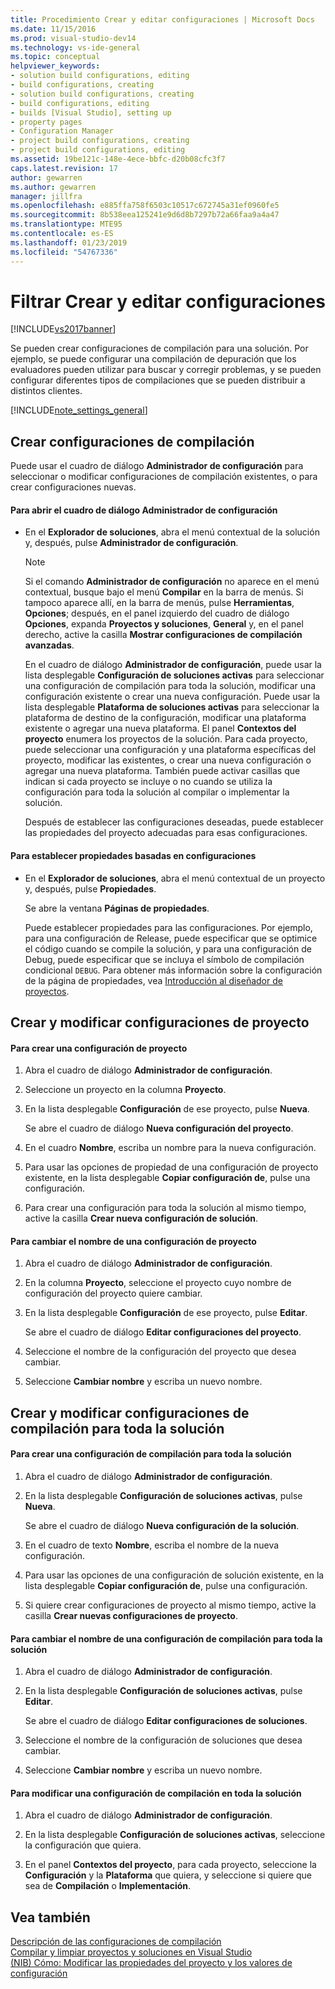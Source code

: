 ```yaml
---
title: Procedimiento Crear y editar configuraciones | Microsoft Docs
ms.date: 11/15/2016
ms.prod: visual-studio-dev14
ms.technology: vs-ide-general
ms.topic: conceptual
helpviewer_keywords:
- solution build configurations, editing
- build configurations, creating
- solution build configurations, creating
- build configurations, editing
- builds [Visual Studio], setting up
- property pages
- Configuration Manager
- project build configurations, creating
- project build configurations, editing
ms.assetid: 19be121c-148e-4ece-bbfc-d20b08cfc3f7
caps.latest.revision: 17
author: gewarren
ms.author: gewarren
manager: jillfra
ms.openlocfilehash: e885ffa758f6503c10517c672745a31ef0960fe5
ms.sourcegitcommit: 8b538eea125241e9d6d8b7297b72a66faa9a4a47
ms.translationtype: MTE95
ms.contentlocale: es-ES
ms.lasthandoff: 01/23/2019
ms.locfileid: "54767336"
---
```

# <a name="how-to-create-and-edit-configurations"></a>Filtrar Crear y editar configuraciones
[!INCLUDE[vs2017banner](../includes/vs2017banner.md)]

Se pueden crear configuraciones de compilación para una solución. Por ejemplo, se puede configurar una compilación de depuración que los evaluadores pueden utilizar para buscar y corregir problemas, y se pueden configurar diferentes tipos de compilaciones que se pueden distribuir a distintos clientes.  
  
 [!INCLUDE[note_settings_general](../includes/note-settings-general-md.md)]  
  
## <a name="creating-build-configurations"></a>Crear configuraciones de compilación  
 Puede usar el cuadro de diálogo **Administrador de configuración** para seleccionar o modificar configuraciones de compilación existentes, o para crear configuraciones nuevas.  
  
#### <a name="to-open-the-configuration-manager-dialog-box"></a>Para abrir el cuadro de diálogo Administrador de configuración  
  
- En el **Explorador de soluciones**, abra el menú contextual de la solución y, después, pulse **Administrador de configuración**.  
  
  > [!NOTE]
  >  Si el comando **Administrador de configuración** no aparece en el menú contextual, busque bajo el menú **Compilar** en la barra de menús. Si tampoco aparece allí, en la barra de menús, pulse **Herramientas**, **Opciones**; después, en el panel izquierdo del cuadro de diálogo **Opciones**, expanda **Proyectos y soluciones**, **General** y, en el panel derecho, active la casilla **Mostrar configuraciones de compilación avanzadas**.  
  
   En el cuadro de diálogo **Administrador de configuración**, puede usar la lista desplegable **Configuración de soluciones activas** para seleccionar una configuración de compilación para toda la solución, modificar una configuración existente o crear una nueva configuración. Puede usar la lista desplegable **Plataforma de soluciones activas** para seleccionar la plataforma de destino de la configuración, modificar una plataforma existente o agregar una nueva plataforma. El panel **Contextos del proyecto** enumera los proyectos de la solución. Para cada proyecto, puede seleccionar una configuración y una plataforma específicas del proyecto, modificar las existentes, o crear una nueva configuración o agregar una nueva plataforma. También puede activar casillas que indican si cada proyecto se incluye o no cuando se utiliza la configuración para toda la solución al compilar o implementar la solución.  
  
  Después de establecer las configuraciones deseadas, puede establecer las propiedades del proyecto adecuadas para esas configuraciones.  
  
#### <a name="to-set-properties-based-on-configurations"></a>Para establecer propiedades basadas en configuraciones  
  
-   En el **Explorador de soluciones**, abra el menú contextual de un proyecto y, después, pulse **Propiedades**.  
  
     Se abre la ventana **Páginas de propiedades**.  
  
     Puede establecer propiedades para las configuraciones. Por ejemplo, para una configuración de Release, puede especificar que se optimice el código cuando se compile la solución, y para una configuración de Debug, puede especificar que se incluya el símbolo de compilación condicional `DEBUG`. Para obtener más información sobre la configuración de la página de propiedades, vea [Introducción al diseñador de proyectos](http://msdn.microsoft.com/898dd854-c98d-430c-ba1b-a913ce3c73d7).  
  
## <a name="creating-and-modifying-project-configurations"></a>Crear y modificar configuraciones de proyecto  
  
#### <a name="to-create-a-project-configuration"></a>Para crear una configuración de proyecto  
  
1.  Abra el cuadro de diálogo **Administrador de configuración**.  
  
2.  Seleccione un proyecto en la columna **Proyecto**.  
  
3.  En la lista desplegable **Configuración** de ese proyecto, pulse **Nueva**.  
  
     Se abre el cuadro de diálogo **Nueva configuración del proyecto**.  
  
4.  En el cuadro **Nombre**, escriba un nombre para la nueva configuración.  
  
5.  Para usar las opciones de propiedad de una configuración de proyecto existente, en la lista desplegable **Copiar configuración de**, pulse una configuración.  
  
6.  Para crear una configuración para toda la solución al mismo tiempo, active la casilla **Crear nueva configuración de solución**.  
  
#### <a name="to-rename-a-project-configuration"></a>Para cambiar el nombre de una configuración de proyecto  
  
1.  Abra el cuadro de diálogo **Administrador de configuración**.  
  
2.  En la columna **Proyecto**, seleccione el proyecto cuyo nombre de configuración del proyecto quiere cambiar.  
  
3.  En la lista desplegable **Configuración** de ese proyecto, pulse **Editar**.  
  
     Se abre el cuadro de diálogo **Editar configuraciones del proyecto**.  
  
4.  Seleccione el nombre de la configuración del proyecto que desea cambiar.  
  
5.  Seleccione **Cambiar nombre** y escriba un nuevo nombre.  
  
## <a name="creating-and-modifying-solution-wide-build-configurations"></a>Crear y modificar configuraciones de compilación para toda la solución  
  
#### <a name="to-create-a-solution-wide-build-configuration"></a>Para crear una configuración de compilación para toda la solución  
  
1.  Abra el cuadro de diálogo **Administrador de configuración**.  
  
2.  En la lista desplegable **Configuración de soluciones activas**, pulse **Nueva**.  
  
     Se abre el cuadro de diálogo **Nueva configuración de la solución**.  
  
3.  En el cuadro de texto **Nombre**, escriba el nombre de la nueva configuración.  
  
4.  Para usar las opciones de una configuración de solución existente, en la lista desplegable **Copiar configuración de**, pulse una configuración.  
  
5.  Si quiere crear configuraciones de proyecto al mismo tiempo, active la casilla **Crear nuevas configuraciones de proyecto**.  
  
#### <a name="to-rename-a-solution-wide-build-configuration"></a>Para cambiar el nombre de una configuración de compilación para toda la solución  
  
1.  Abra el cuadro de diálogo **Administrador de configuración**.  
  
2.  En la lista desplegable **Configuración de soluciones activas**, pulse **Editar**.  
  
     Se abre el cuadro de diálogo **Editar configuraciones de soluciones**.  
  
3.  Seleccione el nombre de la configuración de soluciones que desea cambiar.  
  
4.  Seleccione **Cambiar nombre** y escriba un nuevo nombre.  
  
#### <a name="to-modify-a-solution-wide-build-configuration"></a>Para modificar una configuración de compilación en toda la solución  
  
1.  Abra el cuadro de diálogo **Administrador de configuración**.  
  
2.  En la lista desplegable **Configuración de soluciones activas**, seleccione la configuración que quiera.  
  
3.  En el panel **Contextos del proyecto**, para cada proyecto, seleccione la **Configuración** y la **Plataforma** que quiera, y seleccione si quiere que sea de **Compilación** o **Implementación**.  
  
## <a name="see-also"></a>Vea también  
 [Descripción de las configuraciones de compilación](../ide/understanding-build-configurations.md)   
 [Compilar y limpiar proyectos y soluciones en Visual Studio](../ide/building-and-cleaning-projects-and-solutions-in-visual-studio.md)   
 [(NIB) Cómo: Modificar las propiedades del proyecto y los valores de configuración](http://msdn.microsoft.com/e7184bc5-2f2b-4b4f-aa9a-3ecfcbc48b67)
